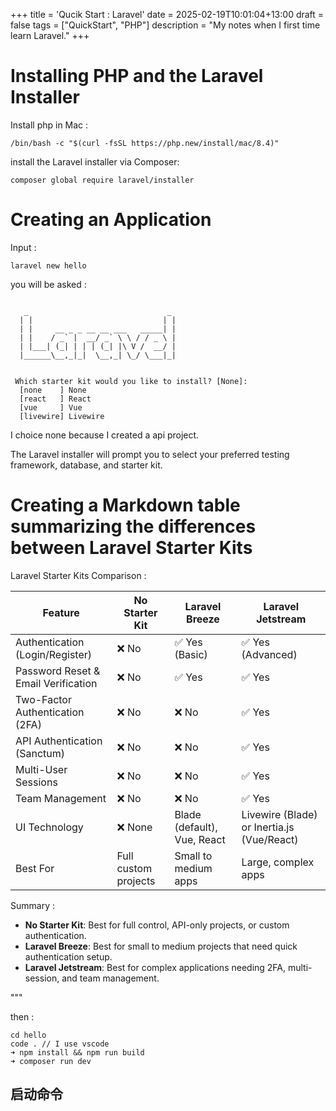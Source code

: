 +++
title = 'Qucik Start : Laravel'
date = 2025-02-19T10:01:04+13:00
draft = false
tags = ["QuickStart", "PHP"]
description = "My notes when I first time learn Laravel."
+++

# Installing PHP and the Laravel Installer

Install php in Mac :  
```
/bin/bash -c "$(curl -fsSL https://php.new/install/mac/8.4)"
```

install the Laravel installer via Composer:  
```
composer global require laravel/installer
```

# Creating an Application
Input :  
```
laravel new hello
```
you will be asked :  
```

   _                               _
  | |                             | |
  | |     __ _ _ __ __ ___   _____| |
  | |    / _` |  __/ _` \ \ / / _ \ |
  | |___| (_| | | | (_| |\ V /  __/ |
  |______\__,_|_|  \__,_| \_/ \___|_|


 Which starter kit would you like to install? [None]:
  [none    ] None
  [react   ] React
  [vue     ] Vue
  [livewire] Livewire
```
I choice none because I created a api project.

The Laravel installer will prompt you to select your preferred testing framework, database, and starter kit.
# Creating a Markdown table summarizing the differences between Laravel Starter Kits


Laravel Starter Kits Comparison :  

| Feature                  | No Starter Kit | Laravel Breeze    | Laravel Jetstream |
|--------------------------|---------------|------------------|------------------|
| Authentication (Login/Register) | ❌ No | ✅ Yes (Basic) | ✅ Yes (Advanced) |
| Password Reset & Email Verification | ❌ No | ✅ Yes | ✅ Yes |
| Two-Factor Authentication (2FA) | ❌ No | ❌ No | ✅ Yes |
| API Authentication (Sanctum) | ❌ No | ❌ No | ✅ Yes |
| Multi-User Sessions | ❌ No | ❌ No | ✅ Yes |
| Team Management | ❌ No | ❌ No | ✅ Yes |
| UI Technology | ❌ None | Blade (default), Vue, React | Livewire (Blade) or Inertia.js (Vue/React) |
| Best For | Full custom projects | Small to medium apps | Large, complex apps |

Summary :  
- **No Starter Kit**: Best for full control, API-only projects, or custom authentication.
- **Laravel Breeze**: Best for small to medium projects that need quick authentication setup.
- **Laravel Jetstream**: Best for complex applications needing 2FA, multi-session, and team management.

"""

then :  
```
cd hello
code . // I use vscode 
➜ npm install && npm run build
➜ composer run dev
```

## 启动命令

